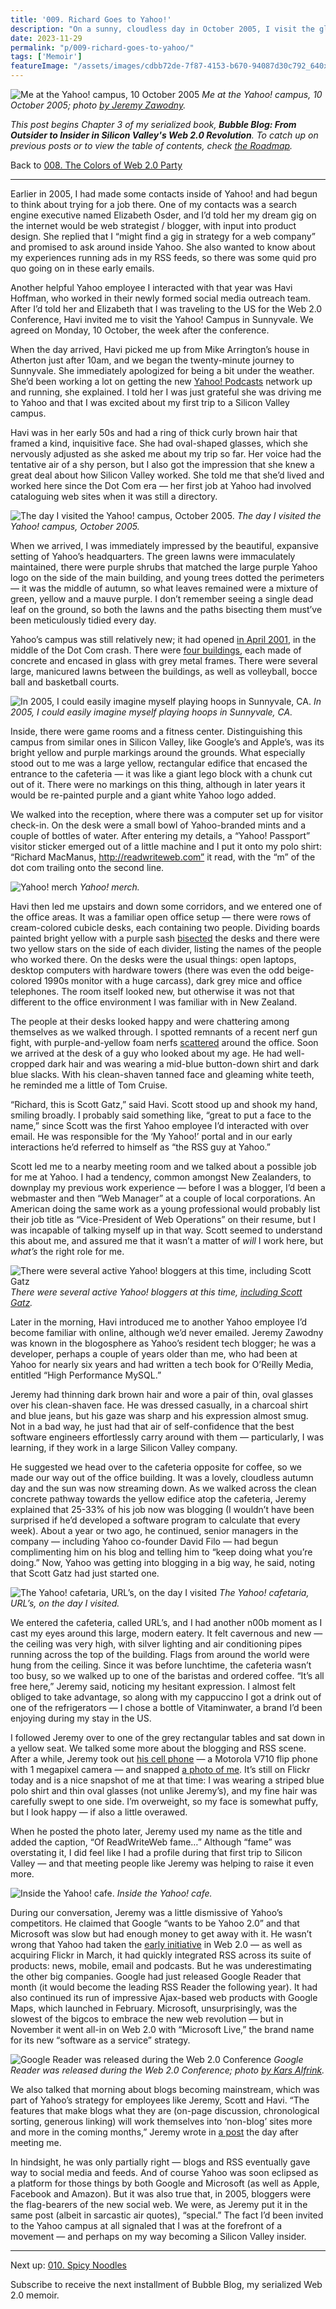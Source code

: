 ```yaml
---
title: '009. Richard Goes to Yahoo!'
description: "On a sunny, cloudless day in October 2005, I visit the gleaming yellow and purple Yahoo! campus to talk RSS and blogging with the company's resident bloggers."
date: 2023-11-29
permalink: "p/009-richard-goes-to-yahoo/"
tags: ['Memoir']
featureImage: "/assets/images/cdbb72de-7f87-4153-b670-94087d30c792_640x480.jpg"
---
```

![Me at the Yahoo! campus, 10 October 2005](/assets/images/cdbb72de-7f87-4153-b670-94087d30c792_640x480.jpg "Me at the Yahoo! campus, 10 October 2005")
*Me at the Yahoo! campus, 10 October 2005; photo [by Jeremy Zawodny](https://www.flickr.com/photos/jzawodn/51348982/).*

_This post begins Chapter 3 of my serialized book, **Bubble Blog: From Outsider to Insider in Silicon Valley's Web 2.0 Revolution**. To catch up on previous posts or to view the table of contents, check [the Roadmap](https://www.cybercultural.com/p/roadmap-bubbleblog)._

Back to [008\. The Colors of Web 2.0 Party](https://www.cybercultural.com/p/008-the-colors-of-web-20-party)

* * *

Earlier in 2005, I had made some contacts inside of Yahoo! and had begun to think about trying for a job there. One of my contacts was a search engine executive named Elizabeth Osder, and I’d told her my dream gig on the internet would be web strategist / blogger, with input into product design. She replied that I “might find a gig in strategy for a web company” and promised to ask around inside Yahoo. She also wanted to know about my experiences running ads in my RSS feeds, so there was some quid pro quo going on in these early emails.

Another helpful Yahoo employee I interacted with that year was Havi Hoffman, who worked in their newly formed social media outreach team. After I’d told her and Elizabeth that I was traveling to the US for the Web 2.0 Conference, Havi invited me to visit the Yahoo! Campus in Sunnyvale. We agreed on Monday, 10 October, the week after the conference.

When the day arrived, Havi picked me up from Mike Arrington’s house in Atherton just after 10am, and we began the twenty-minute journey to Sunnyvale. She immediately apologized for being a bit under the weather. She’d been working a lot on getting the new [Yahoo! Podcasts](https://web.archive.org/web/20051013085706/http://podcasts.yahoo.com/) network up and running, she explained. I told her I was just grateful she was driving me to Yahoo and that I was excited about my first trip to a Silicon Valley campus.

Havi was in her early 50s and had a ring of thick curly brown hair that framed a kind, inquisitive face. She had oval-shaped glasses, which she nervously adjusted as she asked me about my trip so far. Her voice had the tentative air of a shy person, but I also got the impression that she knew a great deal about how Silicon Valley worked. She told me that she’d lived and worked here since the Dot Com era — her first job at Yahoo had involved cataloguing web sites when it was still a directory.

![The day I visited the Yahoo! campus, October 2005.](/assets/images/60e78016-35a1-498b-9d25-61d5e60d7617_1637x1228.jpg "The day I visited the Yahoo! campus, October 2005.")
*The day I visited the Yahoo! campus, October 2005.*

When we arrived, I was immediately impressed by the beautiful, expansive setting of Yahoo’s headquarters. The green lawns were immaculately maintained, there were purple shrubs that matched the large purple Yahoo logo on the side of the main building, and young trees dotted the perimeters — it was the middle of autumn, so what leaves remained were a mixture of green, yellow and a mauve purple. I don’t remember seeing a single dead leaf on the ground, so both the lawns and the paths bisecting them must’ve been meticulously tidied every day.

Yahoo’s campus was still relatively new; it had opened [in April 2001](https://web.archive.org/web/20040523095949/http://www.bizjournals.com/sanjose/stories/2001/09/17/smallb3.html?t=printable), in the middle of the Dot Com crash. There were [four buildings](https://rmw.com/projects/yahoo-corporate-headquarter/), each made of concrete and encased in glass with grey metal frames. There were several large, manicured lawns between the buildings, as well as volleyball, bocce ball and basketball courts.

![In 2005, I could easily imagine myself playing hoops in Sunnyvale, CA.](/assets/images/cca10ecc-aa56-4e68-81a3-6f4752a0dc60_1637x1228.jpg "In 2005, I could easily imagine myself playing hoops in Sunnyvale, CA.")
*In 2005, I could easily imagine myself playing hoops in Sunnyvale, CA.*

Inside, there were game rooms and a fitness center. Distinguishing this campus from similar ones in Silicon Valley, like Google’s and Apple’s, was its bright yellow and purple markings around the grounds. What especially stood out to me was a large yellow, rectangular edifice that encased the entrance to the cafeteria — it was like a giant lego block with a chunk cut out of it. There were no markings on this thing, although in later years it would be re-painted purple and a giant white Yahoo logo added.

We walked into the reception, where there was a computer set up for visitor check-in. On the desk were a small bowl of Yahoo-branded mints and a couple of bottles of water. After entering my details, a “Yahoo! Passport” visitor sticker emerged out of a little machine and I put it onto my polo shirt: “Richard MacManus, http://readwriteweb.com” it read, with the “m” of the dot com trailing onto the second line.

![Yahoo! merch](/assets/images/d7df9b90-0d26-4647-8b74-99ca3fb72fea_1637x1228.jpg "Yahoo! merch")
*Yahoo! merch.*

Havi then led me upstairs and down some corridors, and we entered one of the office areas. It was a familiar open office setup — there were rows of cream-colored cubicle desks, each containing two people. Dividing boards painted bright yellow with a purple sash [bisected](https://www.flickr.com/photos/weatherpixie/12627294/in/album-344540/) the desks and there were two yellow stars on the side of each divider, listing the names of the people who worked there. On the desks were the usual things: open laptops, desktop computers with hardware towers (there was even the odd beige-colored 1990s monitor with a huge carcass), dark grey mice and office telephones. The room itself looked new, but otherwise it was not that different to the office environment I was familiar with in New Zealand.

The people at their desks looked happy and were chattering among themselves as we walked through. I spotted remnants of a recent nerf gun fight, with purple-and-yellow foam nerfs [scattered](https://www.flickr.com/photos/weatherpixie/101322960/in/album-344540/) around the office. Soon we arrived at the desk of a guy who looked about my age. He had well-cropped dark hair and was wearing a mid-blue button-down shirt and dark blue slacks. With his clean-shaven tanned face and gleaming white teeth, he reminded me a little of Tom Cruise.

“Richard, this is Scott Gatz,” said Havi. Scott stood up and shook my hand, smiling broadly. I probably said something like, “great to put a face to the name,” since Scott was the first Yahoo employee I’d interacted with over email. He was responsible for the ‘My Yahoo!’ portal and in our early interactions he’d referred to himself as “the RSS guy at Yahoo.”

Scott led me to a nearby meeting room and we talked about a possible job for me at Yahoo. I had a tendency, common amongst New Zealanders, to downplay my previous work experience — before I was a blogger, I’d been a webmaster and then “Web Manager” at a couple of local corporations. An American doing the same work as a young professional would probably list their job title as “Vice-President of Web Operations” on their resume, but I was incapable of talking myself up in that way. Scott seemed to understand this about me, and assured me that it wasn’t a matter of _will_ I work here, but _what’s_ the right role for me.

![There were several active Yahoo! bloggers at this time, including Scott Gatz](/assets/images/868548a9-2e62-4a79-a776-3c413e0da584_1280x786.jpg "There were several active Yahoo! bloggers at this time, including Scott Gatz")
*There were several active Yahoo! bloggers at this time, [including Scott Gatz](https://web.archive.org/web/20051212213038/http://www.scottgatz.com/blog/2005/10/07/research-rss-crossing-into-the-mainstream/).*

Later in the morning, Havi introduced me to another Yahoo employee I’d become familiar with online, although we’d never emailed. Jeremy Zawodny was known in the blogosphere as Yahoo’s resident tech blogger; he was a developer, perhaps a couple of years older than me, who had been at Yahoo for nearly six years and had written a tech book for O’Reilly Media, entitled “High Performance MySQL.”

Jeremy had thinning dark brown hair and wore a pair of thin, oval glasses over his clean-shaven face. He was dressed casually, in a charcoal shirt and blue jeans, but his gaze was sharp and his expression almost smug. Not in a bad way, he just had that air of self-confidence that the best software engineers effortlessly carry around with them — particularly, I was learning, if they work in a large Silicon Valley company.

He suggested we head over to the cafeteria opposite for coffee, so we made our way out of the office building. It was a lovely, cloudless autumn day and the sun was now streaming down. As we walked across the clean concrete pathway towards the yellow edifice atop the cafeteria, Jeremy explained that 25-33% of his job now was blogging (I wouldn’t have been surprised if he’d developed a software program to calculate that every week). About a year or two ago, he continued, senior managers in the company — including Yahoo co-founder David Filo — had begun complimenting him on his blog and telling him to “keep doing what you’re doing.” Now, Yahoo was getting into blogging in a big way, he said, noting that Scott Gatz had just started one.

![The Yahoo! cafetaria, URL’s, on the day I visited](/assets/images/3d81afb6-7dc3-44cc-ab94-362277472f56_1637x1228.jpg "The Yahoo! cafetaria, URL’s, on the day I visited")
*The Yahoo! cafetaria, URL’s, on the day I visited.*

We entered the cafeteria, called URL’s, and I had another n00b moment as I cast my eyes around this large, modern eatery. It felt cavernous and new — the ceiling was very high, with silver lighting and air conditioning pipes running across the top of the building. Flags from around the world were hung from the ceiling. Since it was before lunchtime, the cafeteria wasn’t too busy, so we walked up to one of the baristas and ordered coffee. “It’s all free here,” Jeremy said, noticing my hesitant expression. I almost felt obliged to take advantage, so along with my cappuccino I got a drink out of one of the refrigerators — I chose a bottle of Vitaminwater, a brand I’d been enjoying during my stay in the US.

I followed Jeremy over to one of the grey rectangular tables and sat down in a yellow seat. We talked some more about the blogging and RSS scene. After a while, Jeremy took out [his cell phone](http://jeremy.zawodny.com/blog/archives/004287.html) — a Motorola V710 flip phone with 1 megapixel camera — and snapped [a photo of me](https://www.flickr.com/photos/jzawodn/51348982/). It’s still on Flickr today and is a nice snapshot of me at that time: I was wearing a striped blue polo shirt and thin oval glasses (not unlike Jeremy’s), and my fine hair was carefully swept to one side. I’m overweight, so my face is somewhat puffy, but I look happy — if also a little overawed.

When he posted the photo later, Jeremy used my name as the title and added the caption, “Of ReadWriteWeb fame…” Although “fame” was overstating it, I did feel like I had a profile during that first trip to Silicon Valley — and that meeting people like Jeremy was helping to raise it even more.

![Inside the Yahoo! cafe.](/assets/images/eae714ac-087f-40ed-955d-62a0db713abd_1637x1228.jpg "Inside the Yahoo! cafe.")
*Inside the Yahoo! cafe.*

During our conversation, Jeremy was a little dismissive of Yahoo’s competitors. He claimed that Google “wants to be Yahoo 2.0” and that Microsoft was slow but had enough money to get away with it. He wasn’t wrong that Yahoo had taken the [early initiative](https://web.archive.org/web/20060103190620/http://www.readwriteweb.com/archives/best_web_compan.php) in Web 2.0 — as well as acquiring Flickr in March, it had quickly integrated RSS across its suite of products: news, mobile, email and podcasts. But he was underestimating the other big companies. Google had just released Google Reader that month (it would become the leading RSS Reader the following year). It had also continued its run of impressive Ajax-based web products with Google Maps, which launched in February. Microsoft, unsurprisingly, was the slowest of the bigcos to embrace the new web revolution — but in November it went all-in on Web 2.0 with “Microsoft Live,” the brand name for its new “software as a service” strategy.

![Google Reader was released during the Web 2.0 Conference](/assets/images/5357d171-9d1f-4b31-bd9a-7fa3acbdd8f2_800x622.png "Google Reader was released during the Web 2.0 Conference")
*Google Reader was released during the Web 2.0 Conference; photo [by Kars Alfrink](https://www.flickr.com/photos/kaeru/50509951).*

We also talked that morning about blogs becoming mainstream, which was part of Yahoo’s strategy for employees like Jeremy, Scott and Havi. “The features that make blogs what they are (on-page discussion, chronological sorting, generous linking) will work themselves into ‘non-blog’ sites more and more in the coming months,” Jeremy wrote in [a post](https://web.archive.org/web/20051107091446/http://jeremy.zawodny.com/blog/archives/005516.html) the day after meeting me.

In hindsight, he was only partially right — blogs and RSS eventually gave way to social media and feeds. And of course Yahoo was soon eclipsed as a platform for those things by both Google and Microsoft (as well as Apple, Facebook and Amazon). But it was also true that, in 2005, bloggers were the flag-bearers of the new social web. We were, as Jeremy put it in the same post (albeit in sarcastic air quotes), “special.” The fact I’d been invited to the Yahoo campus at all signaled that I was at the forefront of a movement — and perhaps on my way becoming a Silicon Valley insider.

* * *

Next up: [010\. Spicy Noodles](https://www.cybercultural.com/p/010-spicy-noodles)

Subscribe to receive the next installment of Bubble Blog, my serialized Web 2.0 memoir.